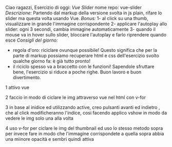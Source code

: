 Ciao ragazzi,
Esercizio di oggi: *Vue Slider*
nome repo: vue-slider
*Descrizione:*
Partendo dal markup della versione svolta in js plain, rifare lo slider ma questa volta usando Vue.
*Bonus:*
1- al click su una thumb, visualizzare in grande l'immagine corrispondente
2- applicare l'autoplay allo slider: ogni 3 secondi, cambia immagine automaticamente
3- quando il mouse va in hover sullo slider, bloccare l'autoplay e farlo riprendere quando esce
*Consigli del giorno:*
- regola d'oro: riciclare ovunque possibile! Questo significa che per la parte di markup possiamo recuperare html e css dell'esercizio svolto qualche giorno fa: è già tutto pronto!
- il riciclo spesso va a braccetto con le funzioni! Sapendole sfruttare bene, l'esercizio si riduce a poche righe.
Buon lavoro e buon divertimento.

1 attivo vue

2 faccio in modo di ciclare le img attraverso vue nel html  con v-for

3 in base al inidice ed utilizzando active, creo pulsanti avanti ed indietro , che al click modificheranno l'indice, cosi facendo applico vshow in modo da vedere le img solo una alla volta

4 uso v-for per ciclare le img del thumbnail ed uso lo stesso metodo sopra per invece fare in modo che l'immagine corrispondete a quella sopra abbia una miinore opacità e sembri quindi attiva




